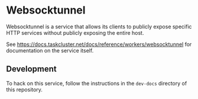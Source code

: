 # Websocktunnel

Websocktunnel is a service that allows its clients to publicly expose specific HTTP services without publicly exposing the entire host.

See https://docs.taskcluster.net/docs/reference/workers/websocktunnel for documentation on the service itself.

## Development

To hack on this service, follow the instructions in the `dev-docs` directory of this repository.
